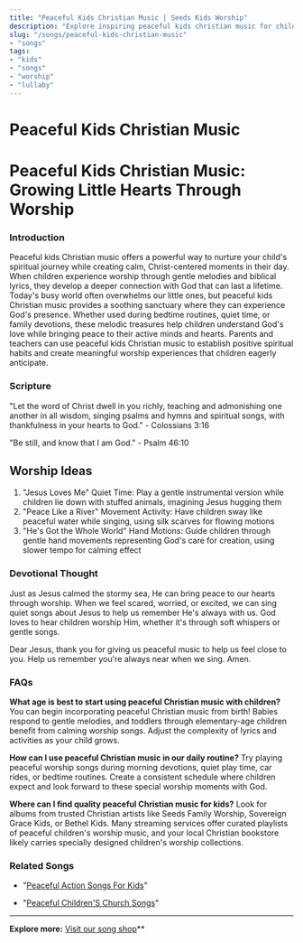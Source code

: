 ```yaml
---
title: "Peaceful Kids Christian Music | Seeds Kids Worship"
description: "Explore inspiring peaceful kids christian music for children's worship and faith development. Biblical music resources for families and ministry."
slug: "/songs/peaceful-kids-christian-music"
- "songs"
tags:
- "kids"
- "songs"
- "worship"
- "lullaby"
---
```


# Peaceful Kids Christian Music

# Peaceful Kids Christian Music: Growing Little Hearts Through Worship

### Introduction
Peaceful kids Christian music offers a powerful way to nurture your child's spiritual journey while creating calm, Christ-centered moments in their day. When children experience worship through gentle melodies and biblical lyrics, they develop a deeper connection with God that can last a lifetime. Today's busy world often overwhelms our little ones, but peaceful kids Christian music provides a soothing sanctuary where they can experience God's presence. Whether used during bedtime routines, quiet time, or family devotions, these melodic treasures help children understand God's love while bringing peace to their active minds and hearts. Parents and teachers can use peaceful kids Christian music to establish positive spiritual habits and create meaningful worship experiences that children eagerly anticipate.

### Scripture
"Let the word of Christ dwell in you richly, teaching and admonishing one another in all wisdom, singing psalms and hymns and spiritual songs, with thankfulness in your hearts to God." - Colossians 3:16

"Be still, and know that I am God." - Psalm 46:10

## Worship Ideas
1. "Jesus Loves Me" Quiet Time: Play a gentle instrumental version while children lie down with stuffed animals, imagining Jesus hugging them
2. "Peace Like a River" Movement Activity: Have children sway like peaceful water while singing, using silk scarves for flowing motions
3. "He's Got the Whole World" Hand Motions: Guide children through gentle hand movements representing God's care for creation, using slower tempo for calming effect

### Devotional Thought
Just as Jesus calmed the stormy sea, He can bring peace to our hearts through worship. When we feel scared, worried, or excited, we can sing quiet songs about Jesus to help us remember He's always with us. God loves to hear children worship Him, whether it's through soft whispers or gentle songs.

Dear Jesus, thank you for giving us peaceful music to help us feel close to you. Help us remember you're always near when we sing. Amen.

### FAQs

**What age is best to start using peaceful Christian music with children?**
You can begin incorporating peaceful Christian music from birth! Babies respond to gentle melodies, and toddlers through elementary-age children benefit from calming worship songs. Adjust the complexity of lyrics and activities as your child grows.

**How can I use peaceful Christian music in our daily routine?**
Try playing peaceful worship songs during morning devotions, quiet play time, car rides, or bedtime routines. Create a consistent schedule where children expect and look forward to these special worship moments with God.

**Where can I find quality peaceful Christian music for kids?**
Look for albums from trusted Christian artists like Seeds Family Worship, Sovereign Grace Kids, or Bethel Kids. Many streaming services offer curated playlists of peaceful children's worship music, and your local Christian bookstore likely carries specially designed children's worship collections.

### Related Songs

- "[Peaceful Action Songs For Kids](/songs/peaceful-action-songs-for-kids/)"

- "[Peaceful Children'S Church Songs](/songs/peaceful-children-s-church-songs/)"

---

**Explore more:** [Visit our song shop](https://seedskidsworship.com/shop)**

<!-- Schema Markup -->
<script type="application/ld+json">
{
  "@context": "https://schema.org",
  "@type": "MusicRecording",
  "name": "Peaceful Kids Christian Music",
  "byArtist": {
    "@type": "MusicGroup",
    "name": "Seeds Kids Worship"
  },
  "isFamilyFriendly": true,
  "url": "https://seedskidsworship.com/songs/peaceful-kids-christian-music/"
}
</script>